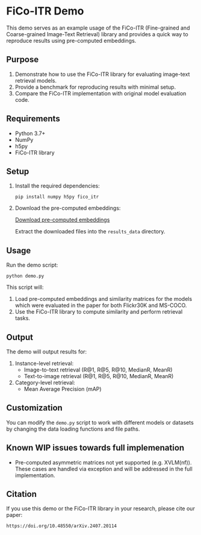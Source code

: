 # FiCo-ITR Demo

This demo serves as an example usage of the FiCo-ITR (Fine-grained and Coarse-grained Image-Text Retrieval) library and provides a quick way to reproduce results using pre-computed embeddings.

## Purpose

1. Demonstrate how to use the FiCo-ITR library for evaluating image-text retrieval models.
2. Provide a benchmark for reproducing results with minimal setup.
3. Compare the FiCo-ITR implementation with original model evaluation code.

## Requirements

- Python 3.7+
- NumPy
- h5py
- FiCo-ITR library

## Setup

1. Install the required dependencies:

   ```
   pip install numpy h5py fico_itr
   ```

2. Download the pre-computed embeddings:

   [Download pre-computed embeddings](https://drive.google.com/drive/folders/1r2allfSdV1K8s-e4tukjLQA42zlEK46j?usp=drive_link)

   Extract the downloaded files into the `results_data` directory.

## Usage

Run the demo script:

```
python demo.py
```

This script will:

1. Load pre-computed embeddings and similarity matrices for the models which were evaluated in the paper for both Flickr30K and MS-COCO.
2. Use the FiCo-ITR library to compute similarity and perform retrieval tasks.

## Output

The demo will output results for:

1. Instance-level retrieval:
   - Image-to-text retrieval (R@1, R@5, R@10, MedianR, MeanR)
   - Text-to-image retrieval (R@1, R@5, R@10, MedianR, MeanR)
2. Category-level retrieval:
   - Mean Average Precision (mAP)

## Customization

You can modify the `demo.py` script to work with different models or datasets by changing the data loading functions and file paths.

## Known WIP issues towards full implemenation

 - Pre-computed asymmetric matrices not yet supported (e.g. XVLM(nf)). These cases are handled via exception and will be addressed in the full implementation.

## Citation

If you use this demo or the FiCo-ITR library in your research, please cite our paper:

```
https://doi.org/10.48550/arXiv.2407.20114
```